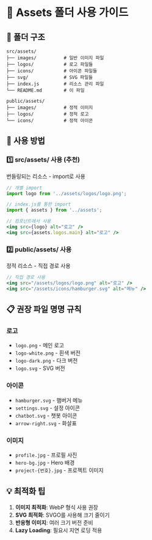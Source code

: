 # 🎨 Assets 폴더 사용 가이드

## 📁 폴더 구조

```
src/assets/
├── images/          # 일반 이미지 파일
├── logos/           # 로고 파일들
├── icons/           # 아이콘 파일들
├── svg/             # SVG 파일들
├── index.js         # 리소스 관리 파일
└── README.md        # 이 파일

public/assets/
├── images/          # 정적 이미지
├── logos/           # 정적 로고
└── icons/           # 정적 아이콘
```

## 🔧 사용 방법

### 1️⃣ src/assets/ 사용 (추천)
번들링되는 리소스 - import로 사용

```jsx
// 개별 import
import logo from '../assets/logos/logo.png';

// index.js를 통한 import
import { assets } from '../assets';

// 컴포넌트에서 사용
<img src={logo} alt="로고" />
<img src={assets.logos.main} alt="로고" />
```

### 2️⃣ public/assets/ 사용
정적 리소스 - 직접 경로 사용

```jsx
// 직접 경로 사용
<img src="/assets/logos/logo.png" alt="로고" />
<img src="/assets/icons/hamburger.svg" alt="메뉴" />
```

## 📋 권장 파일 명명 규칙

### 로고
- `logo.png` - 메인 로고
- `logo-white.png` - 흰색 버전
- `logo-dark.png` - 다크 버전
- `logo.svg` - SVG 버전

### 아이콘
- `hamburger.svg` - 햄버거 메뉴
- `settings.svg` - 설정 아이콘
- `chatbot.svg` - 챗봇 아이콘
- `arrow-right.svg` - 화살표

### 이미지
- `profile.jpg` - 프로필 사진
- `hero-bg.jpg` - Hero 배경
- `project-{번호}.jpg` - 프로젝트 이미지

## 💡 최적화 팁

1. **이미지 최적화**: WebP 형식 사용 권장
2. **SVG 최적화**: SVGO를 사용해 크기 줄이기
3. **반응형 이미지**: 여러 크기 버전 준비
4. **Lazy Loading**: 필요시 지연 로딩 적용